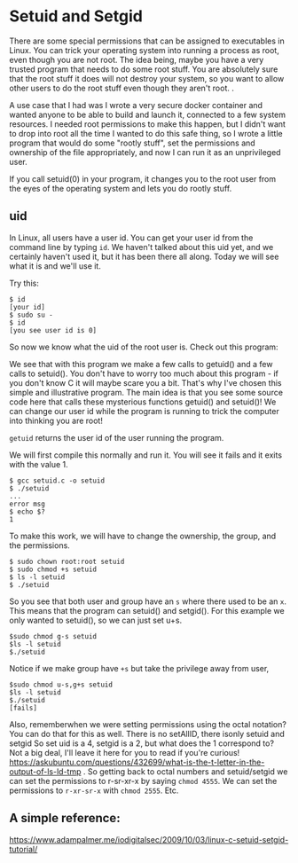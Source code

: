 # Setuid and Setgid

There are some special permissions that can be assigned to executables in Linux. You can trick your operating system into running a process as root, even though you are not root. The idea being, maybe you have a very trusted program that needs to do some root stuff. You are absolutely sure that the root stuff it does will not destroy your system, so you want to allow other users to do the root stuff even though they aren't root. <Flesh this out with some more discussion until it is clear>. 
  
A use case that I had was I wrote a very secure docker container and wanted anyone to be able to build and launch it, connected to a few system resources. I needed root permissions to make this happen, but I didn't want to drop into root all the time I wanted to do this safe thing, so I wrote a little program that would do some "rootly stuff", set the permissions and ownership of the file appropriately, and now I can run it as an unprivileged user.

If you call setuid(0) in your program, it changes you to the root user from the eyes of the operating system and lets you do rootly stuff.

## uid
In Linux, all users have a user id. You can get your user id from the command line by typing `id`. We haven't talked about this uid yet, and we certainly haven't used it, but it has been there all along. Today we will see what it is and we'll use it.

Try this:
```
$ id
[your id]
$ sudo su -
$ id
[you see user id is 0]
```
So now we know what the uid of the root user is. Check out this program:

We see that with this program we make a few calls to getuid() and a few calls to setuid(). You don't have to worry too much about this program - if you don't know C it will maybe scare you a bit. That's why I've chosen this simple and illustrative program.  The main idea is that you see some source code here that calls these mysterious functions getuid() and setuid()! We can change our user id while the program is running to trick the computer into thinking you are root!

`getuid` returns the user id of the user running the program.


We will first compile this normally and run it. You will see it fails and it exits with the value 1.
```
$ gcc setuid.c -o setuid
$ ./setuid
...
error msg
$ echo $?
1
```

To make this work, we will have to change the ownership, the group, and the permissions.

```
$ sudo chown root:root setuid
$ sudo chmod +s setuid
$ ls -l setuid
$ ./setuid
```

So you see that both user and group have an `s` where there used to be an `x`. This means that the program can setuid() and setgid(). For this example we only wanted to setuid(), so we can just set u+s.

```
$sudo chmod g-s setuid
$ls -l setuid
$./setuid
```

Notice if we make group have `+s` but take the privilege away from user, 

```
$sudo chmod u-s,g+s setuid
$ls -l setuid
$./setuid
[fails]
```

Also, rememberwhen we were setting permissions using the octal notation? You can do that for this as well. There is no setAllID, there isonly setuid and setgid
So set uid is a 4, setgid is a 2, but what does the 1 correspond to? Not a big deal, I'll leave it here for you to read if you're curious! https://askubuntu.com/questions/432699/what-is-the-t-letter-in-the-output-of-ls-ld-tmp . So getting back to octal numbers and setuid/setgid we can set the permissions to r-sr-xr-x by saying `chmod 4555`. We can set the permissions to `r-xr-sr-x` with `chmod 2555`. Etc.

## A simple reference:
https://www.adampalmer.me/iodigitalsec/2009/10/03/linux-c-setuid-setgid-tutorial/
